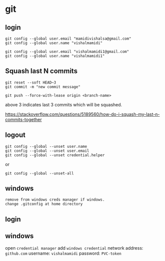 # git

## login

```
git config --global user.email "mamidivishalsa@gmail.com"
git config --global user.name "vishalmamidi"
```

```
git config --global user.email "vishalmamidi1@gmail.com"
git config --global user.name "vishalmamidi1"
```


## Squash last N commits

```
git reset --soft HEAD~3 
git commit -m "new commit message"
```

```
git push --force-with-lease origin <branch-name>
```
above 3 indicates last 3 commits which will be squashed.

<https://stackoverflow.com/questions/5189560/how-do-i-squash-my-last-n-commits-together>



## logout
```
git config --global --unset user.name
git config --global --unset user.email
git config --global --unset credential.helper
```
or
```
git config --global --unset-all
```


## windows
```
remove from windows creds manager if windows.
change .gitconfig at home directory
```

## login
## windows 
open `credential manager` add `windows credential` 
network address: `github.com`
username: `vishalmamidi`
password: `PVC-token`
